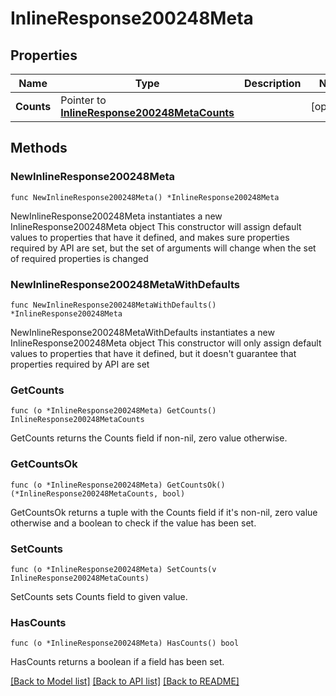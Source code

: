 # InlineResponse200248Meta

## Properties

Name | Type | Description | Notes
------------ | ------------- | ------------- | -------------
**Counts** | Pointer to [**InlineResponse200248MetaCounts**](InlineResponse200248MetaCounts.md) |  | [optional] 

## Methods

### NewInlineResponse200248Meta

`func NewInlineResponse200248Meta() *InlineResponse200248Meta`

NewInlineResponse200248Meta instantiates a new InlineResponse200248Meta object
This constructor will assign default values to properties that have it defined,
and makes sure properties required by API are set, but the set of arguments
will change when the set of required properties is changed

### NewInlineResponse200248MetaWithDefaults

`func NewInlineResponse200248MetaWithDefaults() *InlineResponse200248Meta`

NewInlineResponse200248MetaWithDefaults instantiates a new InlineResponse200248Meta object
This constructor will only assign default values to properties that have it defined,
but it doesn't guarantee that properties required by API are set

### GetCounts

`func (o *InlineResponse200248Meta) GetCounts() InlineResponse200248MetaCounts`

GetCounts returns the Counts field if non-nil, zero value otherwise.

### GetCountsOk

`func (o *InlineResponse200248Meta) GetCountsOk() (*InlineResponse200248MetaCounts, bool)`

GetCountsOk returns a tuple with the Counts field if it's non-nil, zero value otherwise
and a boolean to check if the value has been set.

### SetCounts

`func (o *InlineResponse200248Meta) SetCounts(v InlineResponse200248MetaCounts)`

SetCounts sets Counts field to given value.

### HasCounts

`func (o *InlineResponse200248Meta) HasCounts() bool`

HasCounts returns a boolean if a field has been set.


[[Back to Model list]](../README.md#documentation-for-models) [[Back to API list]](../README.md#documentation-for-api-endpoints) [[Back to README]](../README.md)


